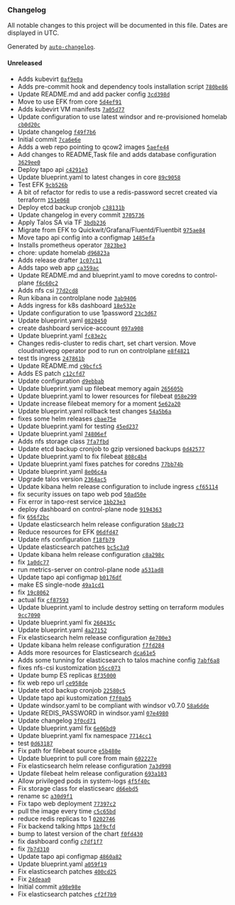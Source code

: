 ### Changelog

All notable changes to this project will be documented in this file. Dates are displayed in UTC.

Generated by [`auto-changelog`](https://github.com/CookPete/auto-changelog).

#### Unreleased

- Adds kubevirt [`0af9e0a`](https://github.com/hernan82arg/homelab/commit/0af9e0ab596359a399efbcf897e32915c635dde6)
- Adds pre-commit hook and dependency tools installation script [`780be86`](https://github.com/hernan82arg/homelab/commit/780be86a5ea990df918396d1018f5f642112730c)
- Update README.md and add packer config [`3cd398d`](https://github.com/hernan82arg/homelab/commit/3cd398d623685ad1fcf6651efac8209e4589f523)
- Move to use EFK from core [`5d4ef91`](https://github.com/hernan82arg/homelab/commit/5d4ef91bdc6656b8348290d4e37608a25bdb2c56)
- Adds kubevirt VM manifests [`7a05d77`](https://github.com/hernan82arg/homelab/commit/7a05d77df3cffca8f1eb76a6f8d0db13b682686c)
- Update configuration to use latest windsor and re-provisioned homelab [`cb0d20c`](https://github.com/hernan82arg/homelab/commit/cb0d20ccc01a82308aac92283f8117a26c9427e8)
- Update changelog [`f49f7b6`](https://github.com/hernan82arg/homelab/commit/f49f7b6a593d3efef20328a1fd67052e82a823bf)
- Initial commit [`7ca6e6e`](https://github.com/hernan82arg/homelab/commit/7ca6e6e5a7a5f73309147225df3c680a9d0c5c8c)
- Adds a web repo pointing to qcow2 images [`5aefe44`](https://github.com/hernan82arg/homelab/commit/5aefe44974a13006c7085a8bde84dbeae0f01314)
- Add changes to README,Task file and adds database configuration [`3629ee0`](https://github.com/hernan82arg/homelab/commit/3629ee00cac7d180ac752fbcb69b5985833c893e)
- Deploy tapo api [`c4291e3`](https://github.com/hernan82arg/homelab/commit/c4291e30a77e1d6bde3aa52f60122ef5bdbce753)
- Update blueprint.yaml to latest changes in core [`89c9058`](https://github.com/hernan82arg/homelab/commit/89c9058f217853f4b52856df3fd703793479aecf)
- Test EFK [`9cb526b`](https://github.com/hernan82arg/homelab/commit/9cb526bcf5cbaedbb58571d933a35b36b0bf1cb0)
- A bit of refactor for redis to use a redis-password secret created via terraform [`151e068`](https://github.com/hernan82arg/homelab/commit/151e068218176f9ca43ef31d2e85825aae33f3e5)
- Deploy etcd backup cronjob [`c38131b`](https://github.com/hernan82arg/homelab/commit/c38131ba7b368800d8a9382498187957a0aaa8ed)
- Update changelog in every commit [`3705736`](https://github.com/hernan82arg/homelab/commit/37057367a243de40bdb98be9354763e7d539deb9)
- Apply Talos SA via TF [`3bdb236`](https://github.com/hernan82arg/homelab/commit/3bdb236fbdddeaab9f2ae4d16752e2d62275c76b)
- Migrate from EFK to Quickwit/Grafana/Fluentd/Fluentbit [`975ae84`](https://github.com/hernan82arg/homelab/commit/975ae84f451fd0b40d48395ccb24b30202734952)
- Move tapo api config into a configmap [`1485efa`](https://github.com/hernan82arg/homelab/commit/1485efaada23aaa46b162e1d4a13bff37d0eb4a5)
- Installs prometheus operator [`7823be3`](https://github.com/hernan82arg/homelab/commit/7823be303f1b25ddbd63f8e1443563231abcc7a7)
- chore: update homelab [`d96823a`](https://github.com/hernan82arg/homelab/commit/d96823ad0ca5b48ed63fa87bff2a668bd79aba58)
- Adds release drafter [`1c07c11`](https://github.com/hernan82arg/homelab/commit/1c07c1130fa99a182e41e41d8bfeda044ec02958)
- Adds tapo web app [`ca359ac`](https://github.com/hernan82arg/homelab/commit/ca359ac4a30320b3b73e90d6dc289eb14582d9a6)
- Update README.md and blueprint.yaml to move coredns to control-plane [`f6c60c2`](https://github.com/hernan82arg/homelab/commit/f6c60c2a43f6a19bdfc501b4d9423eab96dff62d)
- Adds nfs csi [`77d2cd8`](https://github.com/hernan82arg/homelab/commit/77d2cd88081ba1b08f9b564d7f74263893b1a8a7)
- Run kibana in controlplane node [`3ab9406`](https://github.com/hernan82arg/homelab/commit/3ab940631887d142be6e0cd335900e60cbeffbf2)
- Adds ingress for k8s dashboard [`18e532e`](https://github.com/hernan82arg/homelab/commit/18e532ec71dd2766c5eccc4c7df170536ee310b5)
- Update configuration to use 1password [`23c3d67`](https://github.com/hernan82arg/homelab/commit/23c3d676ad51374d1682d06705788c257821440b)
- Update blueprint.yaml [`0820450`](https://github.com/hernan82arg/homelab/commit/08204508698df29a59cfd31cbeb2d56877c1f8a0)
- create dashboard service-account [`097a908`](https://github.com/hernan82arg/homelab/commit/097a908153ce58ef92b32c83d286fd0aaeaf11ea)
- Update blueprint.yaml [`fc83e2c`](https://github.com/hernan82arg/homelab/commit/fc83e2c6ad9362300c5a39b74ac2321d8391001b)
- Changes redis-cluster to redis chart, set chart version. Move cloudnativepg operator pod to run on controlplane [`e8f4821`](https://github.com/hernan82arg/homelab/commit/e8f48216cb3c26c45b505e3311dd04fe67829bec)
- test tls ingress [`247861b`](https://github.com/hernan82arg/homelab/commit/247861b0392881249fb2441c30f81bd47e7454fb)
- Update README.md [`c9bcfc5`](https://github.com/hernan82arg/homelab/commit/c9bcfc54ffd5bcb0e7710e732e1a4fd7d42c1223)
- Adds ES patch [`c12cfd7`](https://github.com/hernan82arg/homelab/commit/c12cfd7dd7de7c64fdd8bc41b7c4db46a234e4dd)
- Update configuration [`d9ebbab`](https://github.com/hernan82arg/homelab/commit/d9ebbab125b58309ed698f229480cf2bbda95980)
- Update blueprint.yaml up filebeat memory again [`265605b`](https://github.com/hernan82arg/homelab/commit/265605b94a9a05b02cce1d768fbe8c3249a99fe7)
- Update blueprint.yaml to lower resources for filebeat [`058e299`](https://github.com/hernan82arg/homelab/commit/058e2994dfaadbf5a6f16ac1b619a4029b4aa7ce)
- Update increase filebeat memory for a moment [`5e62a20`](https://github.com/hernan82arg/homelab/commit/5e62a2063e4428fc5fe3d467e428dee8c96faca7)
- Update blueprint.yaml rollback test changes [`54a5b6a`](https://github.com/hernan82arg/homelab/commit/54a5b6a5abe2a2a823def45cc36c51e4b23a243d)
- fixes some helm releases [`cbae75e`](https://github.com/hernan82arg/homelab/commit/cbae75ec2887e3fafb659869bb4172ac1bde6456)
- Update blueprint.yaml for testing [`45ed237`](https://github.com/hernan82arg/homelab/commit/45ed237f8068eb6f10b8ba680a2bbe78844cb032)
- Update blueprint.yaml [`74806ef`](https://github.com/hernan82arg/homelab/commit/74806ef7c78ba01b5f126fdd035d786a8435bd60)
- Adds nfs storage class [`7fa7fbd`](https://github.com/hernan82arg/homelab/commit/7fa7fbd1913896393de888a67723e6dbd2afb21b)
- Update etcd backup cronjob to gzip versioned backups [`0d42577`](https://github.com/hernan82arg/homelab/commit/0d42577dedb3161dce864f4170c820b7560d1c12)
- Update blueprint.yaml to fix filebeat [`808c4b4`](https://github.com/hernan82arg/homelab/commit/808c4b425e0bee112da61c78ad9a2acbfd8059f5)
- Update blueprint.yaml fixes patches for coredns [`77bb74b`](https://github.com/hernan82arg/homelab/commit/77bb74be8500f6e32b8a0167156f707d87849312)
- Update blueprint.yaml [`8e06c4a`](https://github.com/hernan82arg/homelab/commit/8e06c4a06624512e73b5b2e3502cb5678f9ee872)
- Upgrade talos version [`2364ac5`](https://github.com/hernan82arg/homelab/commit/2364ac530198c71cd3eec4f6d6a9df5818bcb311)
- Update kibana helm release configuration to include ingress [`cf65114`](https://github.com/hernan82arg/homelab/commit/cf651146d99174f2e520d6d61a150a23106d2c30)
- fix security issues on tapo web pod [`50ad50e`](https://github.com/hernan82arg/homelab/commit/50ad50e157aa48bf9ed646050b76b5ccc0253cd9)
- Fix error in tapo-rest service [`1bb23e3`](https://github.com/hernan82arg/homelab/commit/1bb23e37a11db0fb7270fe9aabafc64c24a3f4af)
- deploy dashboard on control-plane node [`9194363`](https://github.com/hernan82arg/homelab/commit/919436321547bc9e6993bb404e34e484b2c64dd3)
- fix [`656f2bc`](https://github.com/hernan82arg/homelab/commit/656f2bc7554b849329a9676caf8ab7b0e82e392a)
- Update elasticsearch helm release configuration [`58a0c73`](https://github.com/hernan82arg/homelab/commit/58a0c73109ab4523df467f7da4d9d3d11eebb48b)
- Reduce resources for EFK [`06dfd47`](https://github.com/hernan82arg/homelab/commit/06dfd4724dfc058eccc27a96477f711b41d8439d)
- Update nfs configuration [`f18fb79`](https://github.com/hernan82arg/homelab/commit/f18fb79fa04314915542aff531953834ec0296a1)
- Update elasticsearch patches [`bc5c3a9`](https://github.com/hernan82arg/homelab/commit/bc5c3a9f42278c897df39c2041065301bc2d9c69)
- Update kibana helm release configuration [`c8a298c`](https://github.com/hernan82arg/homelab/commit/c8a298c4e01d19c212036f05e0a3b212f65b14f0)
- fix [`1a0dc77`](https://github.com/hernan82arg/homelab/commit/1a0dc77eaa5c79cc72b7b618681de73dfddbd77a)
- run metrics-server on control-plane node [`a531ad8`](https://github.com/hernan82arg/homelab/commit/a531ad8837fe3e0243218a0e7c79bd0e1cea78db)
- Update tapo api configmap [`b0176df`](https://github.com/hernan82arg/homelab/commit/b0176df296ed62aaf680c321639587cf56ad1709)
- make ES single-node [`49a1cd1`](https://github.com/hernan82arg/homelab/commit/49a1cd104f81a1a03af4b8941a8b65fed5e9f52d)
- fix [`19c8062`](https://github.com/hernan82arg/homelab/commit/19c806285e56004cd4a4c2258445436926dd4e52)
- actual fix [`cf87593`](https://github.com/hernan82arg/homelab/commit/cf87593c5190e6e328783ee83079dcb8be3a0b75)
- Update blueprint.yaml to include destroy setting on terraform modules [`9cc7090`](https://github.com/hernan82arg/homelab/commit/9cc709032bfe35dbe2485a29992a68f76262d33c)
- Update blueprint.yaml fix [`260435c`](https://github.com/hernan82arg/homelab/commit/260435cd37a8a8df466d1ea2ea1324f7e8205aea)
- Update blueprint.yaml [`4a27152`](https://github.com/hernan82arg/homelab/commit/4a27152079c2eaf12a1b6f9bb9b027ea18ed3c56)
- Fix elasticsearch helm release configuration [`4e700e3`](https://github.com/hernan82arg/homelab/commit/4e700e3371d0d8b63f90db6378db6db320448ce5)
- Update kibana helm release configuration [`f7fd284`](https://github.com/hernan82arg/homelab/commit/f7fd28497576f280f07be74e2a6dc678c2ff5e38)
- Adds more resources for Elasticsearch [`dca61e5`](https://github.com/hernan82arg/homelab/commit/dca61e5693c49fe853565ab8df0dce98e69a6171)
- Adds some tunning for elasticsearch to talos machine config [`7abf6a8`](https://github.com/hernan82arg/homelab/commit/7abf6a8f4de7dd8f7888eee151af3e1a4d1d7784)
- fixes nfs-csi kustomization [`b5cc073`](https://github.com/hernan82arg/homelab/commit/b5cc073736a413e0fca714904e0e00ec2a1e7968)
- Update bump ES replicas [`8f35000`](https://github.com/hernan82arg/homelab/commit/8f35000f4bd814698aa081ea703d50c91d12dc89)
- fix web repo url [`ce958de`](https://github.com/hernan82arg/homelab/commit/ce958deee0235c6d4ecb2f8ceb112e19c13b311c)
- Update etcd backup cronjob [`22580c5`](https://github.com/hernan82arg/homelab/commit/22580c5d6188183a17b57c8eb278600f86bf7da0)
- Update tapo api kustomization [`f7f0ab5`](https://github.com/hernan82arg/homelab/commit/f7f0ab583fa8a54f7acf60beb12d8b68974deedb)
- Update windsor.yaml to be compliant with windsor v0.7.0 [`58a6dde`](https://github.com/hernan82arg/homelab/commit/58a6dde9f770557cd0c19803e0fa0c84911db9b1)
- Update REDIS_PASSWORD in windsor.yaml [`07e4980`](https://github.com/hernan82arg/homelab/commit/07e498095963c8c6214f23fb89ed7549be0780d7)
- Update changelog [`3f0cd71`](https://github.com/hernan82arg/homelab/commit/3f0cd7135b68e8f09205e4b24de0f985b15e8996)
- Update blueprint.yaml fix [`6e06bd9`](https://github.com/hernan82arg/homelab/commit/6e06bd95021fa0144b2847d48526ed4de23a3203)
- Update blueprint.yaml fix namespace [`7714cc1`](https://github.com/hernan82arg/homelab/commit/7714cc13b9c252c8615b1679959f4101c2c04fd7)
- test [`0d63187`](https://github.com/hernan82arg/homelab/commit/0d63187d6279853a445b43ee04e3fffba52a1cdb)
- Fix path for filebeat source [`e5b480e`](https://github.com/hernan82arg/homelab/commit/e5b480eecc302cd69f25d0bb60cf702b3d2873bf)
- Update blueprint to pull core from main [`602227e`](https://github.com/hernan82arg/homelab/commit/602227e09b832047d916d9169919f17077aba547)
- Fix elasticsearch helm release configuration [`7a3d998`](https://github.com/hernan82arg/homelab/commit/7a3d998a3a77b1343fe0442a2970a8598317d7cf)
- Update filebeat helm release configuration [`693a103`](https://github.com/hernan82arg/homelab/commit/693a10368213c9f40b89658e99c9ba475fe7b6cb)
- Allow privileged pods in system-logs [`4f5f40c`](https://github.com/hernan82arg/homelab/commit/4f5f40c77f058a0f0d224006986b1f63a96a3bf0)
- Fix storage class for elasticsearc [`d66ebd5`](https://github.com/hernan82arg/homelab/commit/d66ebd578d053e3d911daca676656cf68a4f2d0d)
- rename sc [`a30d9f1`](https://github.com/hernan82arg/homelab/commit/a30d9f115b5c4a8d2f041a2e5d9f58a5e421626c)
- Fix tapo web deployment [`77397c2`](https://github.com/hernan82arg/homelab/commit/77397c2cb6567028c3e58e7ef4a82decbbf72f02)
- pull the image every time [`c5c65bd`](https://github.com/hernan82arg/homelab/commit/c5c65bdd1a34ea638db1387cd2dba5d5ced0021c)
- reduce redis replicas to 1 [`0202746`](https://github.com/hernan82arg/homelab/commit/020274640da4e9c844ab8e11f535490c322e5ec0)
- Fix backend talking https [`1bf9cfd`](https://github.com/hernan82arg/homelab/commit/1bf9cfd8b447cf6ad0090398bc20c4511e101500)
- bump to latest version of the chart [`f0fd430`](https://github.com/hernan82arg/homelab/commit/f0fd430c0aa2e3bd35da10e6557f69be3703ad67)
- fix dashboard config [`c7df1f7`](https://github.com/hernan82arg/homelab/commit/c7df1f77224e5c13d75d6a25157fe7dc123c2d84)
- fix [`7b7d310`](https://github.com/hernan82arg/homelab/commit/7b7d31041ffc6d517dae821d4e1604f0ee7d39ef)
- Update tapo api configmap [`4860a82`](https://github.com/hernan82arg/homelab/commit/4860a8220b23baf348b7813d56fdb794d1475df7)
- Update blueprint.yaml [`a059f19`](https://github.com/hernan82arg/homelab/commit/a059f19d57564bc35bdc5b511e205918e5d63a0f)
- Fix elasticsearch patches [`400cd25`](https://github.com/hernan82arg/homelab/commit/400cd25430a39e3a858bf135685eb4e6bee96ae2)
- Fix [`24deaa0`](https://github.com/hernan82arg/homelab/commit/24deaa06996f9f07bf250f72763734eec36abfd5)
- Initial commit [`a98e98e`](https://github.com/hernan82arg/homelab/commit/a98e98ed4fc6f58fc7465f6035699305b44464d8)
- Fix elasticsearch patches [`cf2f7b9`](https://github.com/hernan82arg/homelab/commit/cf2f7b9ca4fa5c667f52331452349d8aafd42e55)
